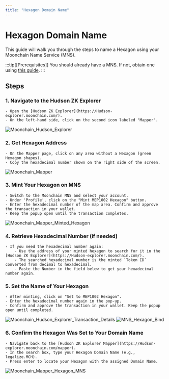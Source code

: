 ```yaml
---
title: "Hexagon Domain Name"
---
```










# Hexagon Domain Name

This guide will walk you through the steps to name a Hexagon using your Moonchain Name Service (MNS).

:::tip[[Prerequisites]]
You should already have a MNS. If not, obtain one using [this guide](./Moonchain-Name-Service).
:::

## Steps

### 1. Navigate to the Hudson ZK Explorer
    - Open the [Hudson ZK Explorer](https://Hudson-explorer.moonchain.com/).
    - On the left-hand side, click on the second icon labeled "Mapper".

![Moonchain_Hudson_Explorer](/img/Moonchain_Hudson_Explorer.jpg)

### 2. Get Hexagon Address
    - On the Mapper page, click on any area without a Hexagon (green Hexagon shapes).
    - Copy the hexadecimal number shown on the right side of the screen.

![Moonchain_Mapper](/img/moonchain/mapper.jpg)

### 3. Mint Your Hexagon on MNS
    - Switch to the Moonchain MNS and select your account.
    - Under 'Profile', click on the "Mint MEP1002 Hexagon" button.
    - Enter the hexadecimal number of the map area. Confirm and approve the transaction in your wallet.
    - Keep the popup open until the transaction completes.

![Moonchain_Mapper_Minted_Hexagon](/img/moonchain/mapper/minted/hexagon.jpg)

### 4. Retrieve Hexadecimal Number (if needed)
    - If you need the hexadecimal number again:
        - Use the address of your minted hexagon to search for it in the [Hudson ZK Explorer](https://Hudson-explorer.moonchain.com/).
        - The searched hexadecimal number is the minted `Token ID` converted from decimal to hexadecimal.
        - Paste the Number in the field below to get your hexadecimal number again.

<InputOutput />

### 5. Set the Name of Your Hexagon
    - After minting, click on "Set to MEP1002 Hexagon".
    - Enter the hexadecimal number again in the pop-up.
    - Confirm and approve the transaction in your wallet. Keep the popup open until completed.
![Moonchain_Hudson_Explorer_Transaction_Details](/img/Moonchain_Hudson_Explorer_Transaction_Details.jpg)
![MNS_Hexagon_Bind](/img/MNS_Hexagon_Bind.jpg)

### 6. Confirm the Hexagon Was Set to Your Domain Name
    - Navigate back to the [Hudson ZK Explorer Mapper](https://Hudson-explorer.moonchain.com/mapper).
    - In the search box, type your Hexagon Domain Name (e.g., legalize.MCH).
    - Press enter to locate your Hexagon with the assigned Domain Name.

![Moonchain_Mapper_Hexagon_MNS](/img/Moonchain_Mapper_Hexagon_MNS.jpg)
